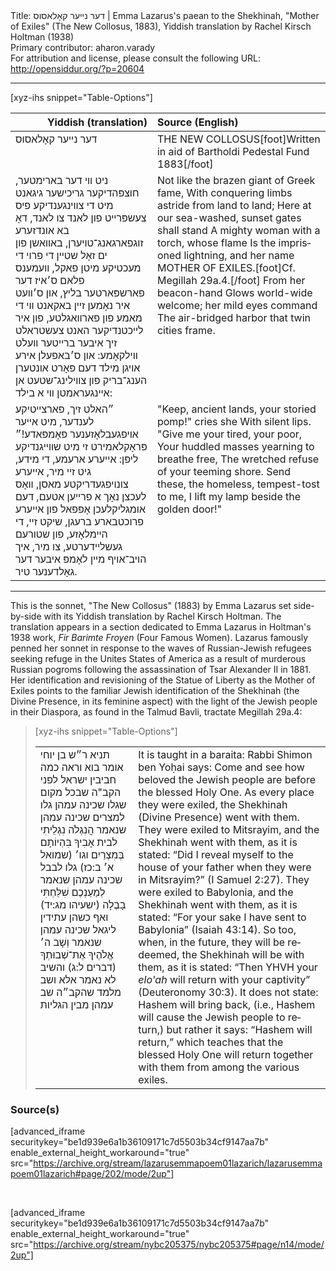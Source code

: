 <html>
<head></head>
<body>
Title: דער נײער קאָלאסוס | Emma Lazarus's paean to the Shekhinah, "Mother of Exiles" (The New Collosus, 1883), Yiddish translation by Rachel Kirsch Holtman (1938)<br />
Primary contributor: aharon.varady<br />
For attribution and license, please consult the following URL: <a href="http://opensiddur.org/?p=20604">http://opensiddur.org/?p=20604</a>
<p />
<hr />

[xyz-ihs snippet="Table-Options"]<table style="margin-left: auto; margin-right: auto;" class="draggable">
<thead><tr><th id="x" style="text-align: right;">Yiddish (translation)</th><th style="text-align: left;">Source (English)</th></tr></thead>
<tbody>
<tr><td style="vertical-align:top;">
<div class="yiddish" lang="yi">
דער נײער קאָלאסוס
</span></div></td>
 
<td style="vertical-align:top;">
<div class="english" lang="en">
<span style="text-transform: uppercase;">The New Collosus</span>[foot]Written in aid of Bartholdi Pedestal Fund 1883[/foot]
</div></td></tr>


<tr><td style="vertical-align:top;">
<div class="yiddish" lang="yi">
ניט װי דער בארימטער, חוצפּהדיקער גריכישער גיגאנט
מיט די צװינגענדיקע פיס צעשפּרײט פון לאנד צו לאנד,
דאָ בא אונדזערע זוגפארגאנג־טויערן, באװאשן פון ים
זאָל שטײן די פרוי די מעכטיקע מיטן פאקל, װעמענס פלאם
ס׳איז דער פארשפּארטער בליץ, און ס׳װעט איר נאָמען זײן באקאנט
װי די מאמע פון פארװאגלטע, פון איר לײכטנדיקער האנט
צעשטראלט זיך איבער ברײטער װעלט װילקאָמע: און ס׳באפעלן אירע אויגן מילד
דעם פּאָרט אונטערן הענג־בריק פון צװילינג־שטעט אן אײנגעראמטן װי א בילד:
</span></div></td>
 
<td style="vertical-align:top;">
<div class="english" lang="en">
Not like the brazen giant of Greek fame,
With conquering limbs astride from land to land;
Here at our sea-washed, sunset gates shall stand
A mighty woman with a torch, whose flame
Is the imprisoned lightning, and her name
MOTHER OF EXILES.[foot]Cf. Megillah 29a.4.[/foot] From her beacon-hand
Glows world-wide welcome; her mild eyes command
The air-bridged harbor that twin cities frame.
</div></td></tr>


<tr><td style="vertical-align:top;">
<div class="yiddish" lang="yi">
״האלט זיך, פארצײטיקע לענדער, מיט אײער אויפגעבלאָזענער פּאָמפּאדע!״
פּראָקלאמירט זי מיט שװײגנדיקע ליפּן: אייערע ארעמע, די מידע, גיט זײ מיר,
אײערע צונויפגעדריקטע מאסן, װאָס לעכצן נאָך א פרײען אטעם,
דעם אומגליקלעכן אָפּפאל פון אײערע פרוכטבארע ברעגן,
שיקט זײ, די הײמלאָזע, פון שטורעם געשלײדערטע, צו מיר,
איך הויב־אויף מײן לאָמפּ איבער דער גאָלדענער טיר.
</span></div></td>
 
<td style="vertical-align:top;">
<div class="english" lang="en">
"Keep, ancient lands, your storied pomp!" cries she
With silent lips. "Give me your tired, your poor,
Your huddled masses yearning to breathe free,
The wretched refuse of your teeming shore.
Send these, the homeless, tempest-tost to me,
I lift my lamp beside the golden door!"
</div></td></tr>
</tbody></table>

<hr />

This is the sonnet, "The New Collosus" (1883) by Emma Lazarus set side-by-side with its Yiddish translation by Rachel Kirsch Holtman. The translation appears in a section dedicated to Emma Lazarus in Holtman's 1938 work, <em>Fir Barimte Froyen</em> (Four Famous Women). Lazarus famously penned her sonnet in response to the waves of Russian-Jewish refugees seeking refuge in the Unites States of America as a result of murderous Russian pogroms following the assassination of Tsar Alexander II in 1881. Her identification and revisioning of the Statue of Liberty as the Mother of Exiles points to the familiar Jewish identification of the Shekhinah (the Divine Presence, in its feminine aspect) with the light of the Jewish people in their Diaspora, as found in the Talmud Bavli, tractate Megillah 29a.4:

<blockquote>
[xyz-ihs snippet="Table-Options"]<table style="margin-left: auto; margin-right: auto;" class="draggable">
<tbody>
<tr><td style="vertical-align:top;">
<div class="commentary" lang="he">
תניא 
ר״ש בן יוחי אומר 
בוא וראה כמה חביבין ישראל לפני הקב"ה 
שבכל מקום שגלו שכינה עמהן 
גלו למצרים שכינה עמהן 
שנאמר הֲנִגְלֹה נִגְלֵיתִי לבית אָבִיךָ 
בִּהְיוֹתָם בְּמִצְרַיִם וגו׳ <span class="citation">(שמואל א׳ ב:כז)</span>
גלו לבבל שכינה עמהן 
שנאמר לְמַעַנְכֶם שִׁלַּחְתִּי בָבֶלָה <span class="citation">(ישעיהו מג:יד)</span>
ואף כשהן עתידין ליגאל שכינה עמהן 
שנאמר וְשָׁב ה׳ אֱלֹהֶיךָ אֶת־שְׁבוּתְךָ <span class="citation">(דברים ל:ג)</span>
והשיב לא נאמר 
אלא ושב 
מלמד שהקב״ה שב עמהן מבין הגליות
</span></div></td>
 
<td style="vertical-align:top;">
<div class="english" lang="en">
It is taught in a baraita: 
Rabbi Shimon ben Yoḥai says: 
Come and see how beloved the Jewish people are before the blessed Holy One. 
As every place they were exiled, the Shekhinah (Divine Presence) went with them. 
They were exiled to Mitsrayim, and the Shekhinah went with them, 
as it is stated: “Did I reveal myself to the house of your father 
when they were in Mitsrayim?” <span class="citation">(I Samuel 2:27)</span>. 
They were exiled to Babylonia, and the Shekhinah went with them, 
as it is stated: “For your sake I have sent to Babylonia” <span class="citation">(Isaiah 43:14)</span>. 
So too, when, in the future, they will be redeemed, the Shekhinah will be with them, 
as it is stated: “Then YHVH your <em>elo'ah</em> will return with your captivity” <span class="citation">(Deuteronomy 30:3)</span>. 
It does not state: Hashem will bring back, (i.e., Hashem will cause the Jewish people to return,)
but rather it says: “Hashem will return,” 
which teaches that the blessed Holy One will return together with them from among the various exiles.
</div></td></tr>
</tbody></table>
</blockquote>

<h3>Source(s)</h3>

[advanced_iframe securitykey="be1d939e6a1b36109171c7d5503b34cf9147aa7b" enable_external_height_workaround="true" src="https://archive.org/stream/lazarusemmapoem01lazarich/lazarusemmapoem01lazarich#page/202/mode/2up"]

&nbsp;

[advanced_iframe securitykey="be1d939e6a1b36109171c7d5503b34cf9147aa7b" enable_external_height_workaround="true" src="https://archive.org/stream/nybc205375/nybc205375#page/n14/mode/2up"]

&nbsp;
</body>
</html>